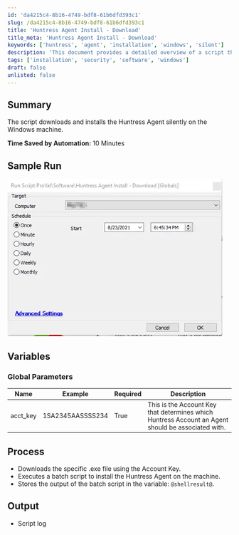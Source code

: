```yaml
---
id: 'da4215c4-8b16-4749-bdf8-61b6dfd393c1'
slug: /da4215c4-8b16-4749-bdf8-61b6dfd393c1
title: 'Huntress Agent Install - Download'
title_meta: 'Huntress Agent Install - Download'
keywords: ['huntress', 'agent', 'installation', 'windows', 'silent']
description: 'This document provides a detailed overview of a script that downloads and installs the Huntress Agent silently on a Windows machine, saving significant time through automation. It includes global parameters, process steps, and sample output.'
tags: ['installation', 'security', 'software', 'windows']
draft: false
unlisted: false
---
```


## Summary

The script downloads and installs the Huntress Agent silently on the Windows machine.

**Time Saved by Automation:** 10 Minutes

## Sample Run

![Sample Run](../../../static/img/docs/da4215c4-8b16-4749-bdf8-61b6dfd393c1/image_1.webp)

## Variables

### Global Parameters

| Name      | Example              | Required | Description                                                                                     |
|-----------|----------------------|----------|-------------------------------------------------------------------------------------------------|
| acct_key  | 1SA2345AASSSS234     | True     | This is the Account Key that determines which Huntress Account an Agent should be associated with. |

## Process

- Downloads the specific .exe file using the Account Key.
- Executes a batch script to install the Huntress Agent on the machine.
- Stores the output of the batch script in the variable: `@shellresult@`.

## Output

- Script log